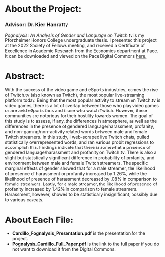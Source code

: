 # About the Project:
### Advisor: Dr. Kier Hanratty
_Pognalysis: An Analysis of Gender and Language on Twitch.tv_ is my Pforzheimer Honors College undergraduate thesis. I presented this project at the 2022 Society of Fellows meeting, and received a Certificate of Excellence in Academic Research from the Economics department at Pace. It can be downloaded and viewed on the Pace Digital Commons [here.](https://digitalcommons.pace.edu/honorscollege_theses/360/)

# Abstract: 
With the success of the video game and eSports industries, comes the rise of Twitch.tv (also known as Twitch), the most popular live-streaming platform today. Being that the most popular activity to stream on Twitch.tv is video games, there is a lot of overlap between those who play video games or are avid eSports fans and those who watch Twitch. However, these communities are notorious for their hostility towards women. The goal of this study is to assess, if any, the differences in atmosphere, as well as the differences in the presence of gendered language/harassment, profanity, and non-gaming/non-activity related words between male and female Twitch streamers. In this study, I web-scraped live Twitch chats, pulled statistically overrepresented words, and ran various probit regressions to accomplish this. Findings indicate that there is somewhat a presence of gendered language/harassment and profanity on Twitch.tv. There is also a slight but statistically significant difference in probability of profanity, and environment between male and female Twitch streamers. The specific marginal effects of gender showed that for a male streamer, the likelihood of presence of harassment or profanity increased by 1.26%, while the likelihood of presence of harassment decreased by .08% in comparison to female streamers. Lastly, for a male streamer, the likelihood of presence of profanity increased by 1.42% in comparison to female streamers. Harassment, however, showed to be statistically insignificant, possibly due to various caveats.

# About Each File: 
* **Cardillo_Pognalysis_Presentation.pdf** is the presentation for the project. 
* **Pognalysis_Cardillo_Full_Paper.pdf** is the link to the full paper if you do not want to download it from the Digital Commons.
